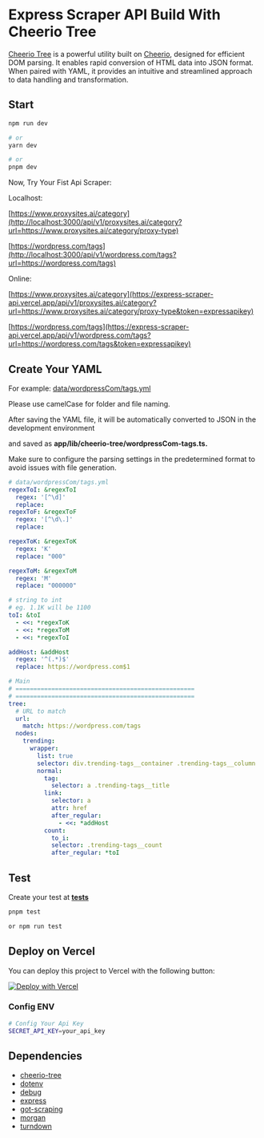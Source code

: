 # Express Scraper API Build With Cheerio Tree

[Cheerio Tree](https://github.com/serping/cheerio-tree) is a powerful utility built on [Cheerio](https://github.com/cheeriojs/cheerio), designed for efficient DOM parsing. It enables rapid conversion of HTML data into JSON format. When paired with YAML, it provides an intuitive and streamlined approach to data handling and transformation.

## Start

```bash
npm run dev

# or
yarn dev

# or
pnpm dev

```

Now, Try Your Fist Api Scraper:

Localhost:

[https://www.proxysites.ai/category](http://localhost:3000/api/v1/proxysites.ai/category?url=https://www.proxysites.ai/category/proxy-type)

[https://wordpress.com/tags](http://localhost:3000/api/v1/wordpress.com/tags?url=https://wordpress.com/tags)

Online:

[https://www.proxysites.ai/category](https://express-scraper-api.vercel.app/api/v1/proxysites.ai/category?url=https://www.proxysites.ai/category/proxy-type&token=expressapikey)

[https://wordpress.com/tags](https://express-scraper-api.vercel.app/api/v1/wordpress.com/tags?url=https://wordpress.com/tags&token=expressapikey)

## Create Your YAML

For example: [data/wordpressCom/tags.yml](data/wordpressCom/tags.yml)

Please use camelCase for folder and file naming.

After saving the YAML file, it will be automatically converted to JSON in the development environment

and saved as **app/lib/cheerio-tree/wordpressCom-tags.ts.**

Make sure to configure the parsing settings in the predetermined format to avoid issues with file generation.

```yaml
# data/wordpressCom/tags.yml
regexToI: &regexToI
  regex: '[^\d]'
  replace:
regexToF: &regexToF
  regex: '[^\d\.]'
  replace:

regexToK: &regexToK
  regex: 'K'
  replace: "000"

regexToM: &regexToM
  regex: 'M'
  replace: "000000"

# string to int
# eg. 1.1K will be 1100
toI: &toI
  - <<: *regexToK
  - <<: *regexToM
  - <<: *regexToI

addHost: &addHost
  regex: '^(.*)$'
  replace: https://wordpress.com$1

# Main
# ==================================================
# ==================================================
tree:
  # URL to match
  url:
    match: https://wordpress.com/tags
  nodes:
    trending:
      wrapper:
        list: true
        selector: div.trending-tags__container .trending-tags__column
        normal:
          tag:
            selector: a .trending-tags__title
          link:
            selector: a
            attr: href
            after_regular:
              - <<: *addHost
          count:
            to_i:
            selector: .trending-tags__count
            after_regular: *toI
```

## Test

Create your test at [**tests**](__tests__/)

```bash
pnpm test

or npm run test
```

## Deploy on Vercel

You can deploy this project to Vercel with the following button:

[![Deploy with Vercel](https://vercel.com/button)](https://vercel.com/import/project?template=https://github.com/serping/express-scraper)

### Config ENV

```bash
# Config Your Api Key
SECRET_API_KEY=your_api_key
```

## Dependencies

- [cheerio-tree](https://github.com/serping/cheerio-tree)
- [dotenv](https://www.npmjs.com/package/dotenv)
- [debug](https://www.npmjs.com/package/debug)
- [express](https://github.com/expressjs/express)
- [got-scraping](https://www.npmjs.com/package/got-scraping)
- [morgan](https://www.npmjs.com/package/morgan)
- [turndown](https://www.npmjs.com/package/turndown)
